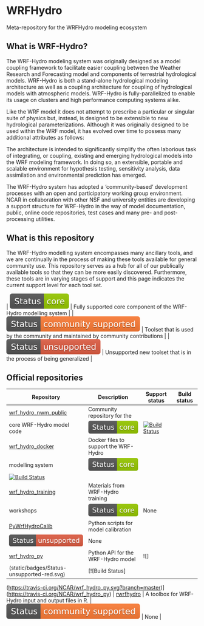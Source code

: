 # WRFHydro
Meta-repository for the WRFHydro modeling ecosystem

## What is WRF-Hydro?
The WRF-Hydro modeling system was originally designed as a model coupling framework to facilitate easier coupling between the Weather Research and Forecasting model and components of terrestrial hydrological models.  WRF-Hydro is both a stand-alone hydrological modeling architecture as well as a coupling architecture for coupling of hydrological models with atmospheric models.  WRF-Hydro is fully-parallelized to enable its usage on clusters and high performance computing systems alike.

Like the WRF model it does not attempt to prescribe a particular or singular suite of physics but, instead, is designed to be extensible to new hydrological parameterizations.  Although it was originally designed to be used within the WRF model, it has evolved over time to possess many additional attributes as follows:

The architecture is intended to significantly simplify the often laborious task of integrating, or coupling, existing and emerging hydrological models into the WRF modeling framework.  In doing so, an extensible, portable and scalable environment for hypothesis testing, sensitivity analysis, data assimilation and environmental prediction has emerged. 

The WRF-Hydro system has adopted a ‘community-based’ development processes with an open and participatory working group environment.  NCAR in collaboration with other NSF and university entities are developing a support structure for WRF-Hydro in the way of model documentation, public, online code repositories, test cases and many pre- and post-processing utilities.

## What is this repository
The WRF-Hydro modelling system encompasses many ancillary tools, and we are continually in the
process of making these tools available for general community use. This repository serves as a hub
for all of our publically available tools so that they can be more easily discovered. Furthermore,
these tools are in varying stages of support and this page indicates the current support level for
each tool set.

| ![](static/badges/Status-Core-green.svg) | Fully supported core component of the WRF-Hydro
modelling system | 
| ![](static/badges/Status-community_supported-orange.svg) | Toolset that is used by the community
and maintained by community contributions | 
| ![](static/badges/Status-unsupported-red.svg) | Unsupported new toolset that is in the process of
being generalized |



## Official repositories
|Repository|Description|Support status|Build status|
|------|------|-----------|---------|
[wrf_hydro_nwm_public](https://github.com/NCAR/wrf_hydro_nwm_public) | Community repository for the
core WRF-Hydro model code| ![](static/badges/Status-Core-green.svg) | [![Build Status](https://travis-ci.org/NCAR/wrf_hydro_nwm_public.svg?branch=master)](https://travis-ci.org/NCAR/wrf_hydro_nwm_public) |
[wrf_hydro_docker](https://github.com/NCAR/wrf_hydro_docker) | Docker files to support the WRF-Hydro
modelling system | ![](static/badges/Status-Core-green.svg) | 
[![Build Status](https://travis-ci.org/NCAR/wrf_hydro_docker.svg?branch=master)](https://travis-ci.org/NCAR/wrf_hydro_docker) | 
[wrf_hydro_training](https://github.com/NCAR/wrf_hydro_training) | Materials from WRF-Hydro training
workshops | ![](static/badges/Status-Core-green.svg) | None | 
[PyWrfHydroCalib](https://github.com/NCAR/PyWrfHydroCalib) | Python scripts for model calibration |
![](static/badges/Status-unsupported-red.svg) | None |
[wrf_hydro_py](https://github.com/NCAR/wrf_hydro_py) | Python API for the WRF-Hydro model | ![]
(static/badges/Status-unsupported-red.svg) | [![Build Status]
(https://travis-ci.org/NCAR/wrf_hydro_py.svg?branch=master)]
(https://travis-ci.org/NCAR/wrf_hydro_py) | 
[rwrfhydro](https://github.com/NCAR/rwrfhydro) | A toolbox for WRF-Hydro input and output files in
R. | ![](static/badges/Status-community_supported-orange.svg) | None |


